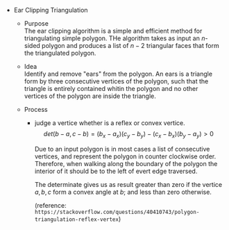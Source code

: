 * Ear Clipping Triangulation
  - Purpose  
    The ear clipping algorithm is a simple and efficient method for triangulating simple polygon. THe algorithm takes as input an $n$-sided polygon and produces a list of $n-2$ triangular faces that form the triangulated polygon.

  - Idea  
    Identify and remove "ears" from the polygon. An ears is a triangle form by three consecutive vertices of the polygon, such that the triangle is entirely contained whitin the polygon and no other vertices of the polygon are inside the triangle.

  - Process
     
    - judge a vertice whether is a reflex or convex vertice.  
      $$det(b - a, c - b) = (b_x - a_x) (c_y - b_y) - (c_x - b_x) (b_y - a_y) > 0$$

      Due to an input polygon is in most cases a list of consecutive vertices, and represent the polygon in counter clockwise order. Therefore, when walking along the boundary of the polygon the interior of it should be to the left of evert edge traversed.

      The determinate gives us as result greater than zero if the vertice $a, b, c$ form a convex angle at $b$; and less than zero otherwise.
      
      (reference: ```https://stackoverflow.com/questions/40410743/polygon-triangulation-reflex-vertex```)